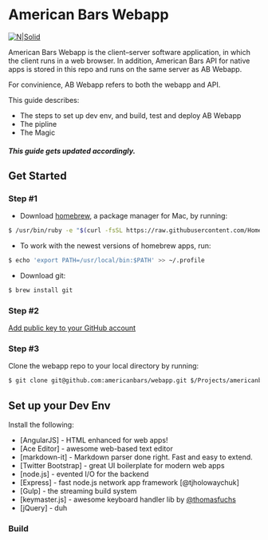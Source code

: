 # American Bars Webapp

[![N|Solid](https://americanbars.com/default/images/americanbars.png)](https://nodesource.com/products/nsolid)

American Bars Webapp is the client–server software application, in which the client runs in a web browser. In addition, American Bars API for native apps is stored in this repo and runs on the same server as AB Webapp. 

For convinience, AB Webapp refers to both the webapp and API.

This guide describes:

  - The steps to set up dev env, and build, test and deploy AB Webapp
  - The pipline
  - The Magic
 
##### This guide gets updated accordingly.

## Get Started

### Step #1
* Download [homebrew][homebrew], a package manager for Mac, by running:
```sh
$ /usr/bin/ruby -e "$(curl -fsSL https://raw.githubusercontent.com/Homebrew/install/master/install)"
```
* To work with the newest versions of homebrew apps, run:
```sh
$ echo 'export PATH=/usr/local/bin:$PATH' >> ~/.profile
```

* Download git:
```sh
$ brew install git
```

### Step #2
[Add public key to your GitHub account][sshkey]

### Step #3
Clone the webapp repo to your local directory by running:
```sh
$ git clone git@github.com:americanbars/webapp.git $/Projects/americanbars/apps/webapp/
```

## Set up your Dev Env

Install the following:

* [AngularJS] - HTML enhanced for web apps!
* [Ace Editor] - awesome web-based text editor
* [markdown-it] - Markdown parser done right. Fast and easy to extend.
* [Twitter Bootstrap] - great UI boilerplate for modern web apps
* [node.js] - evented I/O for the backend
* [Express] - fast node.js network app framework [@tjholowaychuk]
* [Gulp] - the streaming build system
* [keymaster.js] - awesome keyboard handler lib by [@thomasfuchs]
* [jQuery] - duh

### Build

[//]: # (These are reference links used in the body of this note and get stripped out when the markdown processor does its job. There is no need to format nicely because it shouldn't be seen. Thanks SO - http://stackoverflow.com/questions/4823468/store-comments-in-markdown-syntax)



   [@thomasfuchs]: <http://twitter.com/thomasfuchs>
   [sshkey]: <http://daringfireball.net/projects/markdown/>
   [homebrew]: <http://brew.sh>
